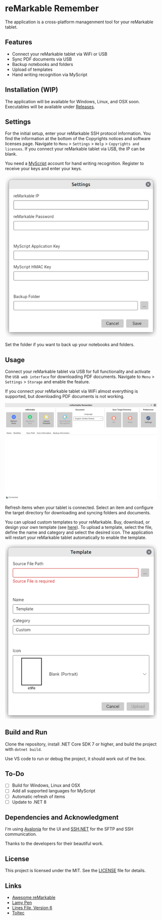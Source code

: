 # reMarkable Remember
The application is a cross-platform managenment tool for your reMarkable tablet.

## Features
- Connect your reMarkable tablet via WiFi or USB
- Sync PDF documents via USB
- Backup notebooks and folders
- Upload of templates
- Hand writing recognition via MyScript

## Installation (WIP)
The application will be available for Windows, Linux, and OSX soon. Executables will be available under [Releases](https://github.com/ds160/remarkable-remember/releases).

## Settings
For the initial setup, enter your reMarkable SSH protocol information. You find the information at the bottom of the Copyrights notices and software licenses page. Navigate to `Menu` > `Settings` > `Help` > `Copyrights and licenses`. If you connect your reMarkable tablet via USB, the IP can be blank.

You need a [MyScript](https://developer.myscript.com/getting-started/web) account for hand writing recognition. Register to receive your keys and enter your keys.

![Settings](/assets/settings.png)

Set the folder if you want to back up your notebooks and folders.

## Usage
Connect your reMarkable tablet via USB for full functionality and activate the `USB web interface` for downloading PDF documents. Navigate to `Menu` > `Settings` > `Storage` and enable the feature.

If you connect your reMarkable tablet via WiFi almost everything is supported, but downloading PDF documents is not working.

![Application](/assets/application.png)

Refresh items when your tablet is connected. Select an item and configure the target directory for downloading and syncing folders and documents.

You can upload custom templates to your reMarkable. Buy, download, or design your own template (see [here](https://github.com/reHackable/awesome-reMarkable/blob/master/README.md#custom-templates)). To upload a template, select the file, define the name and category and select the desired icon. The application will restart your reMarkable tablet automatically to enable the template.

![Upload Template](/assets/template.png)

## Build and Run
Clone the repository, install .NET Core SDK 7 or higher, and build the project with `dotnet build`.

Use VS code to run or debug the project, it should work out of the box.

## To-Do
- [ ] Build for Windows, Linux and OSX
- [ ] Add all supported languages for MyScript
- [ ] Automatic refresh of items
- [ ] Update to .NET 8

## Dependencies and Acknowledgment
I'm using [Avalonia](https://github.com/AvaloniaUI/Avalonia) for the UI and [SSH.NET](https://github.com/sshnet/SSH.NET) for the SFTP and SSH communication.

Thanks to the developers for their beautiful work.

## License
This project is licensed under the MIT. See the [LICENSE](https://github.com/ds160/remarkable-remember/blob/main/LICENSE.txt) file for details.

## Links
- [Awesome reMarkable](https://github.com/reHackable/awesome-reMarkable/blob/master/README.md)
- [Lamy Pen](https://github.com/isaacwisdom/RemarkableLamyEraser)
- [Lines File, Version 6](https://github.com/ricklupton/rmscene)
- [Toltec](https://toltec-dev.org/)
